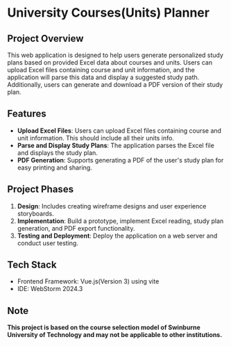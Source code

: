 # University Courses(Units) Planner
<!-- md:version 1.0 -->

## Project Overview
This web application is designed to help users generate personalized study plans based on provided Excel data about courses and units. Users can upload Excel files containing course and unit information, and the application will parse this data and display a suggested study path. Additionally, users can generate and download a PDF version of their study plan.

## Features
- **Upload Excel Files**: Users can upload Excel files containing course and unit information. This should include all their units info.
- **Parse and Display Study Plans**: The application parses the Excel file and displays the study plan.
- **PDF Generation**: Supports generating a PDF of the user's study plan for easy printing and sharing.

## Project Phases
1. **Design**: Includes creating wireframe designs and user experience storyboards.
2. **Implementation**: Build a prototype, implement Excel reading, study plan generation, and PDF export functionality.
3. **Testing and Deployment**: Deploy the application on a web server and conduct user testing.

## Tech Stack
- Frontend Framework: Vue.js(Version 3) using vite
- IDE: WebStorm 2024.3

## Note
**This project is based on the course selection model of Swinburne University of Technology and may not be applicable to other institutions.**
